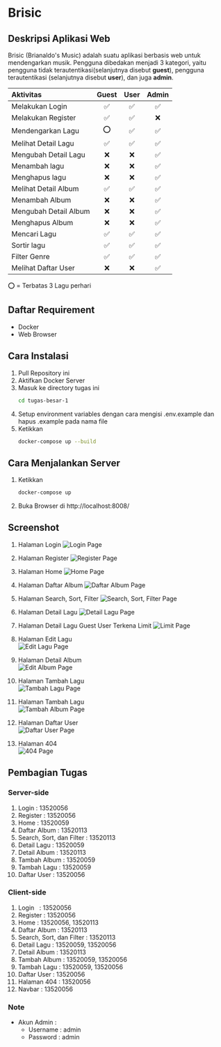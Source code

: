# Brisic

## Deskripsi Aplikasi Web

Brisic (Brianaldo's Music) adalah suatu aplikasi berbasis web untuk mendengarkan musik. Pengguna dibedakan menjadi 3 kategori, yaitu
pengguna tidak terautentikasi(selanjutnya disebut <b>guest</b>), pengguna terautentikasi (selanjutnya disebut <b>user</b>), dan juga <b>admin</b>.

| Aktivitas             | Guest | User | Admin |
| :-------------------- | :---: | :--: | :---: |
| Melakukan Login       |  ✅   |  ✅  |  ✅   |
| Melakukan Register    |  ✅   |  ✅  |  ❌   |
| Mendengarkan Lagu     |  ⭕   |  ✅  |  ✅   |
| Melihat Detail Lagu   |  ✅   |  ✅  |  ✅   |
| Mengubah Detail Lagu  |  ❌   |  ❌  |  ✅   |
| Menambah lagu         |  ❌   |  ❌  |  ✅   |
| Menghapus lagu        |  ❌   |  ❌  |  ✅   |
| Melihat Detail Album  |  ✅   |  ✅  |  ✅   |
| Menambah Album        |  ❌   |  ❌  |  ✅   |
| Mengubah Detail Album |  ❌   |  ❌  |  ✅   |
| Menghapus Album       |  ❌   |  ❌  |  ✅   |
| Mencari Lagu          |  ✅   |  ✅  |  ✅   |
| Sortir lagu           |  ✅   |  ✅  |  ✅   |
| Filter Genre          |  ✅   |  ✅  |  ✅   |
| Melihat Daftar User   |  ❌   |  ❌  |  ✅   |

⭕ = Terbatas 3 Lagu perhari

## Daftar Requirement

- Docker
- Web Browser

## Cara Instalasi

1. Pull Repository ini
2. Aktifkan Docker Server
3. Masuk ke directory tugas ini
   ```bash
   cd tugas-besar-1
   ```
4. Setup environment variables dengan cara mengisi .env.example dan hapus .example pada nama file
5. Ketikkan
   ```bash
   docker-compose up --build
   ```

## Cara Menjalankan Server

1. Ketikkan
   ```bash
   docker-compose up
   ```
2. Buka Browser di http://localhost:8008/

## Screenshot

1. Halaman Login
   ![Login Page](./image/Login.png)

2. Halaman Register
   ![Register Page](./image/register.png)

3. Halaman Home
   ![Home Page](./image/home.png)

4. Halaman Daftar Album
   ![Daftar Album Page](./image/daftar_album.png)

5. Halaman Search, Sort, Filter
   ![Search, Sort, Filter Page](./image/search.png)

6. Halaman Detail Lagu
   ![Detail Lagu Page](./image/detail_lagu.png)

7. Halaman Detail Lagu Guest User Terkena Limit
   ![Limit Page](./image/limit.png)

8. Halaman Edit Lagu  
   ![Edit Lagu Page](./image/edit_lagu.png)

9. Halaman Detail Album  
   ![Edit Album Page](./image/detail_album.png)

10. Halaman Tambah Lagu  
    ![Tambah Lagu Page](./image/tambah_lagu.png)

11. Halaman Tambah Lagu  
    ![Tambah Album Page](./image/tambah_album.png)

12. Halaman Daftar User  
    ![Daftar User Page](./image/daftar_user.png)

13. Halaman 404  
    ![404 Page](./image/404.png)

## Pembagian Tugas

### Server-side

1. Login : 13520056
2. Register : 13520056
3. Home : 13520059
4. Daftar Album : 13520113
5. Search, Sort, dan Filter : 13520113
6. Detail Lagu : 13520059
7. Detail Album : 13520113
8. Tambah Album : 13520059
9. Tambah Lagu : 13520059
10. Daftar User : 13520056

### Client-side

1. Login &nbsp; : 13520056
2. Register : 13520056
3. Home : 13520056, 13520113
4. Daftar Album : 13520113
5. Search, Sort, dan Filter : 13520113
6. Detail Lagu : 13520059, 13520056
7. Detail Album : 13520113
8. Tambah Album : 13520059, 13520056
9. Tambah Lagu : 13520059, 13520056
10. Daftar User : 13520056
11. Halaman 404 : 13520056
12. Navbar : 13520056

### Note

- Akun Admin :
  - Username : admin
  - Password : admin
